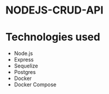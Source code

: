# NODEJS-CRUD-API

# Technologies used
<ul>
<li>Node.js</li>
<li>Express</li>
<li>Sequelize</li>
<li>Postgres</li>
<li>Docker</li>
<li>Docker Compose</li>
</ul>